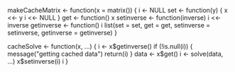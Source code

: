 makeCacheMatrix <- function(x = matrix()) {
  i <- NULL
  set <- function(y) {
    x <<- y
    i <<- NULL
    }
  get <- function() x
  setinverse <- function(inverse) i <<- inverse
  getinverse <- function() i
  list(set = set,
       get = get,
       setinverse = setinverse,
       getinverse = getinverse)
}


cacheSolve <- function(x, ...) {
  i <- x$getinverse()
  if (!is.null(i)) {
    message("getting cached data")
    return(i)
  }
  data <- x$get()
  i <- solve(data, ...)
  x$setinverse(i)
  i
}
